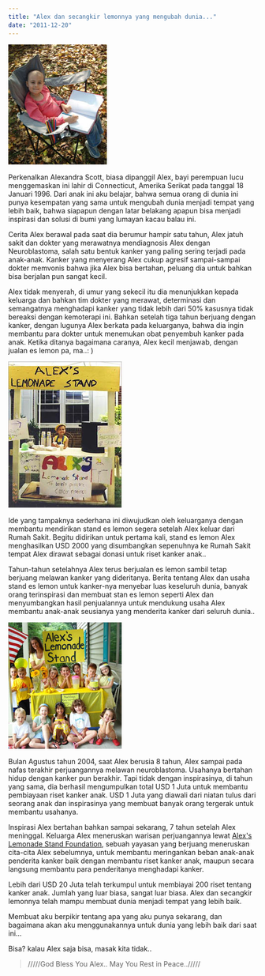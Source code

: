```yaml
---
title: "Alex dan secangkir lemonnya yang mengubah dunia..."
date: "2011-12-20"
---
```


[![](images/meet_alex1a.jpg "meet_alex")](http://bydnta.files.wordpress.com/2011/12/meet_alex1a.jpg)

Perkenalkan Alexandra Scott, biasa dipanggil Alex, bayi perempuan lucu menggemaskan ini lahir di Connecticut, Amerika Serikat pada tanggal 18 Januari 1996. Dari anak ini aku belajar, bahwa semua orang di dunia ini punya kesempatan yang sama untuk mengubah dunia menjadi tempat yang lebih baik, bahwa siapapun dengan latar belakang apapun bisa menjadi inspirasi dan solusi di bumi yang lumayan kacau balau ini.

Cerita Alex berawal pada saat dia berumur hampir satu tahun, Alex jatuh sakit dan dokter yang merawatnya mendiagnosis Alex dengan Neuroblastoma, salah satu bentuk kanker yang paling sering terjadi pada anak-anak. Kanker yang menyerang Alex cukup agresif sampai-sampai dokter memvonis bahwa jika Alex bisa bertahan, peluang dia untuk bahkan bisa berjalan pun sangat kecil.

Alex tidak menyerah, di umur yang sekecil itu dia menunjukkan kepada keluarga dan bahkan tim dokter yang merawat, determinasi dan semangatnya menghadapi kanker yang tidak lebih dari 50% kasusnya tidak bereaksi dengan kemoterapi ini. Bahkan setelah tiga tahun berjuang dengan kanker, dengan lugunya Alex berkata pada keluarganya, bahwa dia ingin membantu para dokter untuk menemukan obat penyembuh kanker pada anak. Ketika ditanya bagaimana caranya, Alex kecil menjawab, dengan jualan es lemon pa, ma..: )

[![](images/alexlemonade.jpeg "alexlemonade")](http://bydnta.files.wordpress.com/2011/12/alexlemonade.jpeg)

Ide yang tampaknya sederhana ini diwujudkan oleh keluarganya dengan membantu mendirikan stand es lemon segera setelah Alex keluar dari Rumah Sakit. Begitu didirikan untuk pertama kali, stand es lemon Alex menghasilkan USD 2000 yang disumbangkan sepenuhnya ke Rumah Sakit tempat Alex dirawat sebagai donasi untuk riset kanker anak..

Tahun-tahun setelahnya Alex terus berjualan es lemon sambil tetap berjuang melawan kanker yang dideritanya. Berita tentang Alex dan usaha stand es lemon untuk kanker-nya menyebar luas keseluruh dunia, banyak orang terinspirasi dan membuat stan es lemon seperti Alex dan menyumbangkan hasil penjualannya untuk mendukung usaha Alex membantu anak-anak seusianya yang menderita kanker dari seluruh dunia..

[![](images/alex-lemonade-stand.jpg "alex lemonade stand")](http://bydnta.files.wordpress.com/2011/12/alex-lemonade-stand.jpg)

Bulan Agustus tahun 2004, saat Alex berusia 8 tahun, Alex sampai pada nafas terakhir perjuangannya melawan neuroblastoma. Usahanya bertahan hidup dengan kanker pun berakhir. Tapi tidak dengan inspirasinya, di tahun yang sama, dia berhasil mengumpulkan total USD 1 Juta untuk membantu pembiayaan riset kanker anak. USD 1 Juta yang diawali dari niatan tulus dari seorang anak dan inspirasinya yang membuat banyak orang tergerak untuk membantu usahanya.

Inspirasi Alex bertahan bahkan sampai sekarang, 7 tahun setelah Alex meninggal. Keluarga Alex meneruskan warisan perjuangannya lewat [Alex's Lemonade Stand Foundation](http://www.alexslemonade.org/index.php), sebuah yayasan yang berjuang meneruskan cita-cita Alex sebelumnya, untuk membantu meringankan beban anak-anak penderita kanker baik dengan membantu riset kanker anak, maupun secara langsung membantu para penderitanya menghadapi kanker.

Lebih dari USD 20 Juta telah terkumpul untuk membiayai 200 riset tentang kanker anak. Jumlah yang luar biasa, sangat luar biasa. Alex dan secangkir lemonnya telah mampu membuat dunia menjadi tempat yang lebih baik.

Membuat aku berpikir tentang apa yang aku punya sekarang, dan bagaimana akan aku menggunakannya untuk dunia yang lebih baik dari saat ini...

Bisa? kalau Alex saja bisa, masak kita tidak..

> /////God Bless You Alex.. May You Rest in Peace../////
